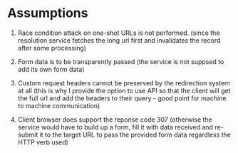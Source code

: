 # Assumptions

1. Race condition attack on one-shot URLs is not performed. (since the resolution service fetches the long url first and invalidates the record after some processing)

2. Form data is to be transparently passed (the service is not suppsed to add its own form data)

3. Custom request headers cannot be preserved by the redirection system at all (this is why I provide the option to use API so that the client will get the full url and add the headers to their query - good point for machine to machine communication)

4. Client browser does support the reponse code 307 (otherwise the service would have to build up a form, fill it with data received and re-submit it to the target URL to pass the provided form data regardless the HTTP verb used)